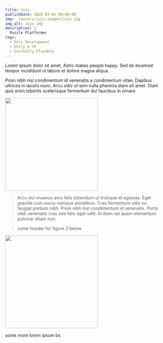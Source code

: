 ```yaml
---
title: Juju
publishDate: 2020-03-02 00:00:00
img:  /assets/juju-images/juju.jpg
img_alt: Juju img
description: |
  Puzzle Platformer
tags:
  - Solo Development
  - Unity & C#
  - Currently Playable  
---
```


Lorem ipsum dolor sit amet, Astro makes people happy. Sed do eiusmod tempor incididunt ut labore et dolore magna aliqua. 

Proin nibh nisl condimentum id venenatis a condimentum vitae. Dapibus ultrices in iaculis nunc. Arcu odio ut sem nulla pharetra diam sit amet. Diam quis enim lobortis scelerisque fermentum dui faucibus in ornare.

<a>
    <img
        class="wrapper stack gap-10 content"
        src= /assets/stock-2.jpg
        width="300px"
        height="300px"
    />
</a>

>Arcu dui vivamus arcu felis bibendum ut tristique et egestas. Eget gravida cum sociis natoque penatibus. Cras fermentum odio eu feugiat pretium nibh. Proin nibh nisl condimentum id venenatis. Porta nibh venenatis cras sed felis eget velit. Id diam vel quam elementum pulvinar etiam non.

> some header for figure 2 below

<a>
    <img
        class="wrapper stack gap-10 content"
        src= /assets/stock-3.jpg
        width="300px"
        height="300px"
    />
</a>

some more lorem ipsum bs